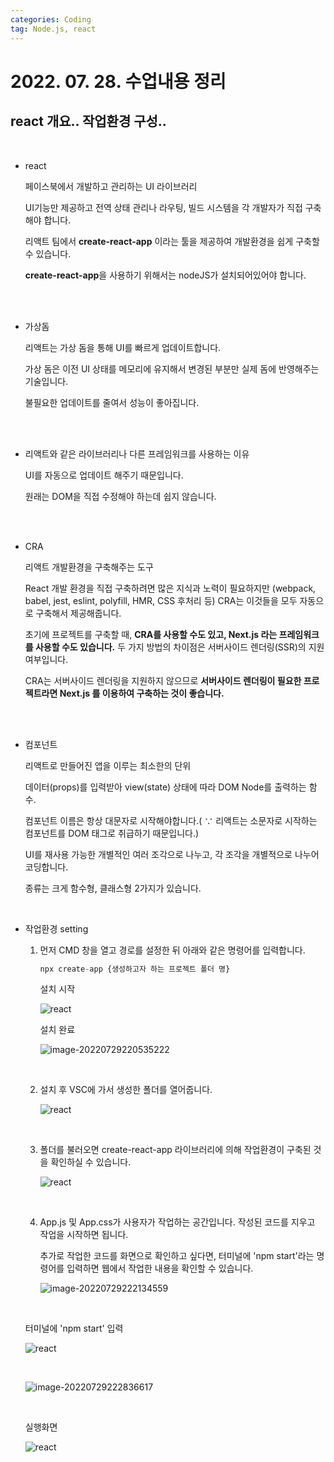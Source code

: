 ```yaml
---
categories: Coding	
tag: Node.js, react
---
```




# 2022. 07. 28. 수업내용 정리 #

## react 개요.. 작업환경 구성.. 

<br>

* react

  페이스북에서 개발하고 관리하는 UI 라이브러리<br>

  UI기능만 제공하고 전역 상태 관리나 라우팅, 빌드 시스템을 각 개발자가 직접 구축해야 합니다.<br>

  리액트 팀에서 **create-react-app** 이라는 툴을 제공하여 개발환경을 쉽게 구축할 수 있습니다.

  **create-react-app**을 사용하기 위해서는 nodeJS가 설치되어있어야 합니다.

  <br><br>

* 가상돔

  리액트는 가상 돔을 통해 UI를 빠르게 업데이트합니다.<br>

  가상 돔은 이전 UI 상태를 메모리에 유지해서 변경된 부분만 실제 돔에 반영해주는 기술입니다.<br>

  불필요한 업데이트를 줄여서 성능이 좋아집니다.

  <br><br>

* 리액트와 같은 라이브러리나 다른 프레임워크를 사용하는 이유

  UI를 자동으로 업데이트 해주기 때문입니다.<br>

  원래는 DOM을 직접 수정해야 하는데 쉽지 않습니다.

  <br><br>

* CRA

  리액트 개발환경을 구축해주는 도구<br>

  React 개발 환경을 직접 구축하려면 많은 지식과 노력이 필요하지만 (webpack, babel, jest, eslint, polyfill, HMR, CSS 후처리 등) CRA는 이것들을 모두 자동으로 구축해서 제공해줍니다.<br>

  초기에 프로젝트를 구축할 때, **CRA를 사용할 수도 있고, Next.js 라는 프레임워크를 사용할 수도 있습니다.** 두 가지 방법의 차이점은 서버사이드 렌더링(SSR)의 지원 여부입니다.<br>

  CRA는 서버사이드 렌더링을 지원하지 않으므로 **서버사이드 렌더링이 필요한 프로젝트라면 Next.js 를 이용하여 구축하는 것이 좋습니다.**

  <br><br>

* 컴포넌트

  리액트로 만들어진 앱을 이루는 최소한의 단위<br>

  데이터(props)를 입력받아 view(state) 상태에 따라 DOM Node를 출력하는 함수.<br>

  컴포넌트 이름은 항상 대문자로 시작해야합니다.( ∵ 리액트는 소문자로 시작하는 컴포넌트를 DOM 태그로 취급하기 때문입니다.)<br>

  UI를 재사용 가능한 개별적인 여러 조각으로 나누고, 각 조각을 개별적으로 나누어 코딩합니다.<br>

  종류는 크게 함수형, 클래스형 2가지가 있습니다.<br>

  <br>

* 작업환경 setting

  1. 먼저 CMD 창을 열고 경로를 설정한 뒤 아래와 같은 명령어를 입력합니다.

     ```javascript
     npx create-app {생성하고자 하는 프로젝트 폴더 명}
     ```

     설치 시작

     ![react](../../images/2022-07-29-class07(react)/react-16590997614844.png)

     설치 완료

     ![image-20220729220535222](../../images/2022-07-29-class07(react)/image-20220729220535222.png)

     <br>

  2. 설치 후 VSC에 가서 생성한 폴더를 열어줍니다.

     ![react](../../images/2022-07-29-class07(react)/react-16591002181066.png)

     <br>

  3. 폴더를 불러오면 create-react-app 라이브러리에 의해 작업환경이 구축된 것을 확인하실 수 있습니다.

     ![react](../../images/2022-07-29-class07(react)/react-16591005794658.png)

     <br>

  4. App.js 및 App.css가 사용자가 작업하는 공간입니다.  작성된 코드를 지우고 작업을 시작하면 됩니다. 

     추가로 작업한 코드를 화면으로 확인하고 싶다면, 터미널에 'npm start'라는 명령어를 입력하면 웹에서 작업한 내용을 확인할 수 있습니다.

     ![image-20220729222134559](../../images/2022-07-29-class07(react)/image-20220729222134559.png)

  <br>

  터미널에 'npm start' 입력

  ![react](../../images/2022-07-29-class07(react)/react-165910122709310.png)

  <br>

  ![image-20220729222836617](../../images/2022-07-29-class07(react)/image-20220729222836617.png)

  <br>

  실행화면

  ![react](../../images/2022-07-29-class07(react)/react-165910125705512.png)

  

  